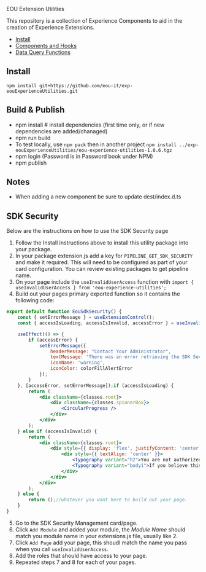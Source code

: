  EOU Extension Utilities

This repository is a collection of Experience Components to aid in the creation of Experience Extensions.

- [Install](#install)
- [Components and Hooks](#components-and-hooks)
- [Data Query Functions](#data-query-functions)

## Install

```
npm install git+https://github.com/eou-it/exp-eouExperienceUtilities.git
```

## Build & Publish
- npm install  # install dependencies (first time only, or if new dependencies are added/chanaged)
- npm run build
- To test locally, use `npm pack` then in another project `npm install ../exp-eouExperienceUtilities/eou-experience-utilities-1.0.6.tgz`
- npm login (Password is in Password book under NPM)
- npm publish


## Notes
- When adding a new component be sure to update dest/index.d.ts


## SDK Security
Below are the instructions on how to use the SDK Security page
1. Follow the Install instructions above to install this utility package into your package.
2. In your package extension.js add a key for `PIPELINE_GET_SDK_SECURITY` and make it required. This will need to be configured as part of your card configuration. You can review existing packages to get pipeline name.
3. On your page include the `useInvalidUserAccess` function with `import { useInvalidUserAccess } from 'eou-experience-utilities';`
4. Build out your pages primary exported function so it contains the following code:
```jsx
export default function EouSdkSecurity() {
	const { setErrorMessage } = useExtensionControl();
	const { accessIsLoading, accessIsInvalid, accessError } = useInvalidUserAccess('EouSdkSecurityPage');

	useEffect(() => {
		if (accessError) {
			setErrorMessage({
				headerMessage: "Contact Your Administrator",
				textMessage: "There was an error retrieving the SDK Security Authorized Access",
				iconName: 'warning',
				iconColor: colorFillAlertError
			});
		}
	}, [accessError, setErrorMessage]);if (accessIsLoading) {
		return (
			<div className={classes.root}>
				<div className={classes.spinnerBox}>
					<CircularProgress />
				</div>
			</div>
		);
	} else if (accessIsInvalid) {
		return (
			<div className={classes.root}>
				<div style={{ display: 'flex', justifyContent: 'center', marginTop: '10rem' }}>
					<div style={{ textAlign: 'center' }}>
						<Typography variant="h2">You are not authorized to access this page</Typography>
						<Typography variant="body1">If you believe this is incorrect please submit a ticket to EOU IT by emailing infosys@eou.edu</Typography>
					</div>
				</div>
			</div>
		);
	} else {
		return ();//whatever you want here to build out your page.
	}
}
```
5. Go to the SDK Security Management card/page.
6. Click `Add Module` and added your module, the *Module Name* should match you module name in your extensions.js file, usually like 2.
7. Click `Add Page` add your page, this shoudl match the name you pass when you call `useInvalidUserAccess`. 
8. Add the roles that should have access to your page.
9. Repeated steps 7 and 8 for each of your pages.